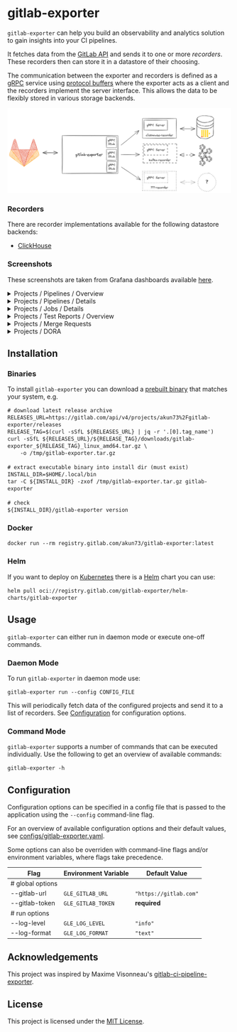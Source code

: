 # gitlab-exporter

`gitlab-exporter` can help you build an observability and analytics solution to
gain insights into your CI pipelines.

It fetches data from the [GitLab API][gitlab-api] and sends it to one or more
_recorders_. These recorders then can store it in a datastore of their choosing.

The communication between the exporter and recorders is defined as a [gRPC]
service using [protocol buffers][protobuf] where the exporter acts as a client
and the recorders implement the server interface. This allows the data to be
flexibly stored in various storage backends.

<img src="./assets/dataflow.png" />

### Recorders

There are recorder implementations available for the following datastore backends:

- [ClickHouse](https://gitlab.com/akun73/gitlab-exporter-clickhouse-recorder)

### Screenshots

These screenshots are taken from Grafana dashboards available
[here](https://gitlab.com/gitlab-exporter/grafana/dashboards).

<details>
    <summary>Projects / Pipelines / Overview </summary>
    <img src="./assets/grafana/screenshots/projects-pipelines-overview-1.png" />
    <img src="./assets/grafana/screenshots/projects-pipelines-overview-2.png" />
</details>

<details>
    <summary>Projects / Pipelines / Details</summary>
    <img src="./assets/grafana/screenshots/projects-pipelines-details-1.png" />
    <img src="./assets/grafana/screenshots/projects-pipelines-details-2.png" />
</details>

<details>
    <summary>Projects / Jobs / Details</summary>
    <img src="./assets/grafana/screenshots/projects-jobs-details-1.png" />
    <img src="./assets/grafana/screenshots/projects-jobs-details-2.png" />
</details>

<details>
    <summary>Projects / Test Reports / Overview</summary>
    <img src="./assets/grafana/screenshots/projects-test-reports-overview.png" />
</details>

<details>
    <summary>Projects / Merge Requests</summary>
    <img src="./assets/grafana/screenshots/projects-merge-requests-1.png" />
    <img src="./assets/grafana/screenshots/projects-merge-requests-2.png" />
</details>

<details>
    <summary>Projects / DORA</summary>
    <img src="./assets/grafana/screenshots/projects-dora.png" />
</details>

## Installation

### Binaries

To install `gitlab-exporter` you can download a 
[prebuilt binary][prebuilt-binaries] that matches your system, e.g.

```shell
# download latest release archive
RELEASES_URL=https://gitlab.com/api/v4/projects/akun73%2Fgitlab-exporter/releases
RELEASE_TAG=$(curl -sSfL ${RELEASES_URL} | jq -r '.[0].tag_name')
curl -sSfL ${RELEASES_URL}/${RELEASE_TAG}/downloads/gitlab-exporter_${RELEASE_TAG}_linux_amd64.tar.gz \
    -o /tmp/gitlab-exporter.tar.gz

# extract executable binary into install dir (must exist)
INSTALL_DIR=$HOME/.local/bin
tar -C ${INSTALL_DIR} -zxof /tmp/gitlab-exporter.tar.gz gitlab-exporter

# check
${INSTALL_DIR}/gitlab-exporter version
```

### Docker

```shell
docker run --rm registry.gitlab.com/akun73/gitlab-exporter:latest
```

### Helm

If you want to deploy on [Kubernetes](http://kubernetes.io) there is a
[Helm](https://helm.sh) chart you can use:

```shell
helm pull oci://registry.gitlab.com/gitlab-exporter/helm-charts/gitlab-exporter
```

## Usage

`gitlab-exporter` can either run in daemon mode or execute one-off
commands.

### Daemon Mode

To run `gitlab-exporter` in daemon mode use:

```shell
gitlab-exporter run --config CONFIG_FILE 
```

This will periodically fetch data of the configured projects and send it to a
list of recorders.
See [Configuration](#configuration) for configuration options.

### Command Mode

`gitlab-exporter` supports a number of commands that can be executed
individually. Use the following to get an overview of available commands:

```shell
gitlab-exporter -h
```

## Configuration

Configuration options can be specified in a config file that is passed to the
application using the `--config` command-line flag.

For an overview of available configuration options and their default values,
see [configs/gitlab-exporter.yaml](./configs/gitlab-exporter.yaml).

Some options can also be overriden with command-line flags and/or environment
variables, where flags take precedence.

| Flag             | Environment Variable | Default Value          |
| ---              | ---                  | ---                    |
| # global options |                      |                        |
| --gitlab-url     | `GLE_GITLAB_URL`     | `"https://gitlab.com"` |
| --gitlab-token   | `GLE_GITLAB_TOKEN`   | **required**           |
| # run options    |                      |                        |
| --log-level      | `GLE_LOG_LEVEL`      | `"info"`               |
| --log-format     | `GLE_LOG_FORMAT`     | `"text"`               |

## Acknowledgements

This project was inspired by Maxime Visonneau's
[gitlab-ci-pipeline-exporter](https://github.com/mvisonneau/gitlab-ci-pipelines-exporter).

## License

This project is licensed under the [MIT License](./LICENSE).

[protobuf]: https://protobuf.dev/
[grpc]: https://grpc.io/
[gitlab-api]: https://docs.gitlab.com/ee/api/rest/
[prebuilt-binaries]: https://gitlab.com/akun73/gitlab-exporter/-/releases
